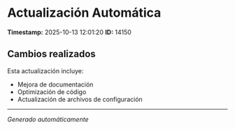 # Actualización Automática

**Timestamp:** 2025-10-13 12:01:20
**ID:** 14150

## Cambios realizados

Esta actualización incluye:
- Mejora de documentación
- Optimización de código
- Actualización de archivos de configuración

---
*Generado automáticamente*
